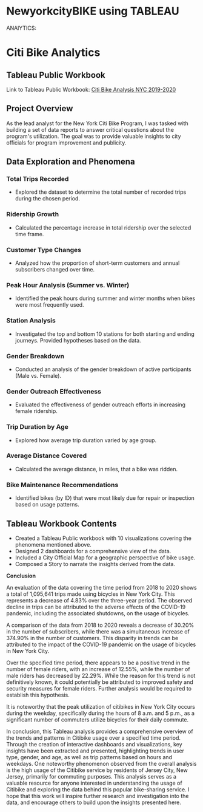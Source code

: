 # NewyorkcityBIKE using TABLEAU

ANAlYTICS: 

# Citi Bike Analytics

## Tableau Public Workbook
Link to Tableau Public Workbook: [Citi Bike Analysis NYC 2019-2020](https://public.tableau.com/app/profile/mauricio.andrews/viz/CitiBikeProgram_16981091046690/GendervsAge)

## Project Overview

As the lead analyst for the New York Citi Bike Program, I was tasked with building a set of data reports to answer critical questions about the program's utilization. The goal was to provide valuable insights to city officials for program improvement and publicity.

## Data Exploration and Phenomena

### Total Trips Recorded
- Explored the dataset to determine the total number of recorded trips during the chosen period.

### Ridership Growth
- Calculated the percentage increase in total ridership over the selected time frame.

### Customer Type Changes
- Analyzed how the proportion of short-term customers and annual subscribers changed over time.

### Peak Hour Analysis (Summer vs. Winter)
- Identified the peak hours during summer and winter months when bikes were most frequently used.

### Station Analysis
- Investigated the top and bottom 10 stations for both starting and ending journeys. Provided hypotheses based on the data.

### Gender Breakdown
- Conducted an analysis of the gender breakdown of active participants (Male vs. Female).

### Gender Outreach Effectiveness
- Evaluated the effectiveness of gender outreach efforts in increasing female ridership.

### Trip Duration by Age
- Explored how average trip duration varied by age group.

### Average Distance Covered
- Calculated the average distance, in miles, that a bike was ridden.

### Bike Maintenance Recommendations
- Identified bikes (by ID) that were most likely due for repair or inspection based on usage patterns.

## Tableau Workbook Contents

- Created a Tableau Public workbook with 10 visualizations covering the phenomena mentioned above.
- Designed 2 dashboards for a comprehensive view of the data.
- Included a City Official Map for a geographic perspective of bike usage.
- Composed a Story to narrate the insights derived from the data.

**Conclusion**

An evaluation of the data covering the time period from 2018 to 2020 shows a total of 1,095,641 trips made using bicycles in New York City. This represents a decrease of 4.83% over the three-year period. The observed decline in trips can be attributed to the adverse effects of the COVID-19 pandemic, including the associated shutdowns, on the usage of bicycles.

A comparison of the data from 2018 to 2020 reveals a decrease of 30.20% in the number of subscribers, while there was a simultaneous increase of 374.90% in the number of customers. This disparity in trends can be attributed to the impact of the COVID-19 pandemic on the usage of bicycles in New York City.

Over the specified time period, there appears to be a positive trend in the number of female riders, with an increase of 12.55%, while the number of male riders has decreased by 22.29%. While the reason for this trend is not definitively known, it could potentially be attributed to improved safety and security measures for female riders. Further analysis would be required to establish this hypothesis.

It is noteworthy that the peak utilization of citibikes in New York City occurs during the weekday, specifically during the hours of 8 a.m. and 5 p.m., as a significant number of commuters utilize bicycles for their daily commute.

In conclusion, this Tableau analysis provides a comprehensive overview of the trends and patterns in Citibike usage over a specified time period. Through the creation of interactive dashboards and visualizations, key insights have been extracted and presented, highlighting trends in user type, gender, and age, as well as trip patterns based on hours and weekdays. One noteworthy phenomenon observed from the overall analysis is the high usage of the Citibike service by residents of Jersey City, New Jersey, primarily for commuting purposes. This analysis serves as a valuable resource for anyone interested in understanding the usage of Citibike and exploring the data behind this popular bike-sharing service. I hope that this work will inspire further research and investigation into the data, and encourage others to build upon the insights presented here.

